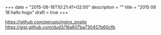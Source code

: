 +++
date = "2015-08-18T10:21:41+02:00"
description = ""
title = "2015 08 18 hallo hugo"
draft = true
+++

https://github.com/perusio/nginx_ensite
https://gist.github.com/dud3/16a607ba730457b60cfb